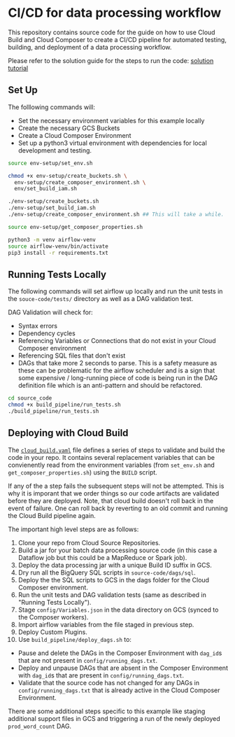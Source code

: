 # CI/CD for data processing workflow

This repository contains source code for the guide on how to use Cloud Build and
Cloud Composer to create a CI/CD pipeline for automated testing, building, and
deployment of a data processing workflow.

Please refer to the solution guide for the steps to run the code: [solution
tutorial](https://cloud.google.com/solutions/cicd-pipeline-for-data-processing)

## Set Up

The folllowing commands will:
 - Set the necessary environment variables for this example locally
 - Create the necessary GCS Buckets
 - Create a Cloud Composer Environment
 - Set up a python3 virtual environment with dependencies for local 
 development and testing.

```bash
source env-setup/set_env.sh

chmod +x env-setup/create_buckets.sh \
  env-setup/create_composer_environment.sh \
  env/set_build_iam.sh

./env-setup/create_buckets.sh
./env-setup/set_build_iam.sh
./env-setup/create_composer_environment.sh ## This will take a while.

source env-setup/get_composer_properties.sh

python3 -m venv airflow-venv
source airflow-venv/bin/activate
pip3 install -r requirements.txt
```

## Running Tests Locally

The following commands will set airflow up locally and run the unit tests in the
`souce-code/tests/` directory as well as a DAG validation test.

DAG Validation will check for:
 - Syntax errors
 - Dependency cycles
 - Referencing Variables or Connections that do not exist in your Cloud Composer
 environment
 - Referencing SQL files that don't exist
 - DAGs that take more 2 seconds to parse. This is a safety measure as these can
 be problematic for the airflow scheduler and is a sign that some expensive /
 long-running piece of code is being run in the DAG definition file which is an
 anti-pattern and should be refactored.

```bash
cd source_code
chmod +x build_pipeline/run_tests.sh
./build_pipeline/run_tests.sh
```

## Deploying with Cloud Build

The [`cloud_build.yaml`](./cloud_build.yaml) file defines a series of steps to
validate and build the code in your repo. It contains several replacement
variables that can be convienently read from the environment variables (from 
`set_env.sh` and `get_composer_properties.sh`) using the `BUILD` script.

If any of the a step fails the subsequent steps will not be attempted.
This is why it is imporant that we order things so our code artifacts are
validated before they are deployed. Note, that cloud build doesn't roll back
in the event of failure. One can roll back by reverting to an old commit and
running the Cloud Build pipeline again.

The important high level steps are as follows:
 1. Clone your repo from Cloud Source Repositories.
 1. Build a jar for your batch data processing source code (in this case a
 Dataflow job but this could be a MapReduce or Spark job).
 1. Deploy the data processing jar with a unique Build ID suffix in GCS.
 1. Dry run all the BigQuery SQL scripts in `source-code/dags/sql`.
 1. Deploy the the SQL scripts to GCS in the dags folder for the Cloud Composer
 environment.
 1. Run the unit tests and DAG validation tests (same as described in
 "Running Tests Locally").
 1. Stage `config/Variables.json` in the data directory on GCS (synced to the
 Composer workers).
 1. Import airflow variables from the file staged in previous step.
 1. Deploy Custom Plugins.
 1. Use `build_pipeline/deploy_dags.sh` to:
   - Pause and delete the DAGs in the Composer Environment with `dag_id`s that
   are not present in `config/running_dags.txt`.
   - Deploy and unpause DAGs that are absent in the Composer Environment with
   `dag_id`s that are present in `config/running_dags.txt`.
   - Validate that the source code has not changed for any DAGs in
   `config/running_dags.txt` that is already active in the Cloud Composer
   Environment.


There are some additional steps specific to this example like staging additional
support files in GCS and triggering a run of the newly deployed `prod_word_count` DAG.

